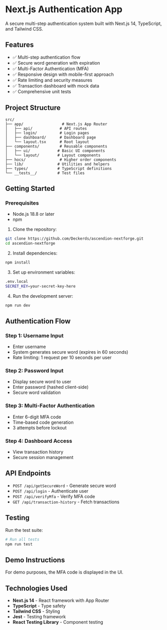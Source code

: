 # Next.js Authentication App

A secure multi-step authentication system built with Next.js 14, TypeScript, and Tailwind CSS.

## Features

- ✅ Multi-step authentication flow
- ✅ Secure word generation with expiration
- ✅ Multi-Factor Authentication (MFA)
- ✅ Responsive design with mobile-first approach
- ✅ Rate limiting and security measures
- ✅ Transaction dashboard with mock data
- ✅ Comprehensive unit tests

## Project Structure

```
src/
├── app/                 # Next.js App Router
│   ├── api/            # API routes
│   ├── login/          # Login pages
│   ├── dashboard/      # Dashboard page
│   └── layout.tsx      # Root layout
├── components/         # Reusable components
│   ├── ui/            # Basic UI components
│   └── layout/        # Layout components
├── hocs/               # Higher order components
├── lib/               # Utilities and helpers
├── types/             # TypeScript definitions
└── __tests__/         # Test files
```

## Getting Started

### Prerequisites

- Node.js 18.8 or later
- npm

1. Clone the repository:

```bash
git clone https://github.com/Deckerds/ascendion-nextforge.git
cd ascendion-nextforge
```

2. Install dependencies:

```bash
npm install
```

3. Set up environment variables:

```bash
.env.local
SECRET_KEY=your-secret-key-here
```

4. Run the development server:

```bash
npm run dev
```

## Authentication Flow

### Step 1: Username Input

- Enter username
- System generates secure word (expires in 60 seconds)
- Rate limiting: 1 request per 10 seconds per user

### Step 2: Password Input

- Display secure word to user
- Enter password (hashed client-side)
- Secure word validation

### Step 3: Multi-Factor Authentication

- Enter 6-digit MFA code
- Time-based code generation
- 3 attempts before lockout

### Step 4: Dashboard Access

- View transaction history
- Secure session management

## API Endpoints

- `POST /api/getSecureWord` - Generate secure word
- `POST /api/login` - Authenticate user
- `POST /api/verifyMfa` - Verify MFA code
- `GET /api/transaction-history` - Fetch transactions

## Testing

Run the test suite:

```bash
# Run all tests
npm run test
```

## Demo Instructions

For demo purposes, the MFA code is displayed in the UI.

## Technologies Used

- **Next.js 14** - React framework with App Router
- **TypeScript** - Type safety
- **Tailwind CSS** - Styling
- **Jest** - Testing framework
- **React Testing Library** - Component testing

